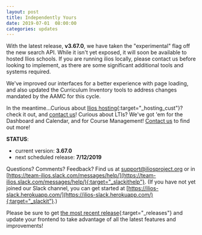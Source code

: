 ```yaml
---
layout: post
title: Independently Yours
date: 2019-07-01  08:00:00
categories: updates
---
```


With the latest release, **v3.67.0**, we have taken the "experimental" flag off the new search API. While it isn't yet exposed, it will soon be available to hosted Ilios schools. If you are running ilios locally, please contact us before looking to implement, as there are some significant additional tools and systems required.

We've improved our interfaces for a better experience with page loading, and also updated the Curriculum Inventory tools to address changes mandated by the AAMC for this cycle.

In the meantime...Curious about [Ilios hosting](/hosting){:target="_hosting_cust"}? check it out, and [contact us](mailto:support@iliosproject.org)! Curious about LTIs? We've got 'em for the Dashboard and Calendar, and for Course Management! [Contact us](mailto:support@iliosproject.org) to find out more!
 
__STATUS__:
- current version: __3.67.0__
- next scheduled release: __7/12/2019__


Questions? Comments? Feedback? Find us at
 [support@iliosproject.org](mailto:support@iliosproject.org) or in [https://team-ilios.slack.com/messages/help/](https://team-ilios.slack.com/messages/help/){:target="_slackithelp"}.  (If you have not yet joined our Slack channel, you can get started at [https://ilios-slack.herokuapp.com/](https://ilios-slack.herokuapp.com/){:target="_slackit"}.)

Please be sure to get [the most recent release](https://www.github.com/ilios/ilios/releases/latest){:target="_releases"} and update your frontend to take advantage of all the latest features and improvements!
